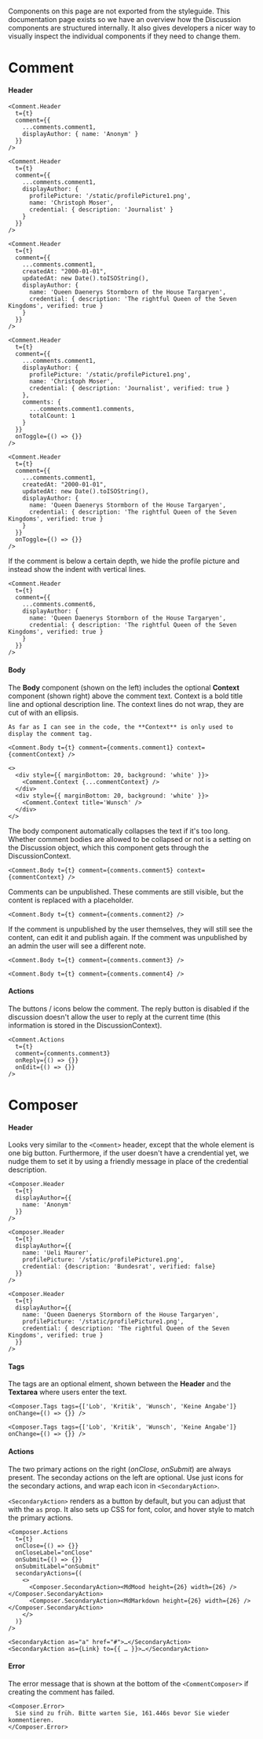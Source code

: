 ```remove-react-source

```

Components on this page are not exported from the styleguide. This documentation page exists so we have an overview how the Discussion components are structured internally. It also gives developers a nicer way to visually inspect the individual components if they need to change them.

# Comment

#### Header

```react|noSource,span-2
<Comment.Header
  t={t}
  comment={{
    ...comments.comment1,
    displayAuthor: { name: 'Anonym' }
  }}
/>
```

```react|noSource,span-2
<Comment.Header
  t={t}
  comment={{
    ...comments.comment1,
    displayAuthor: {
      profilePicture: '/static/profilePicture1.png',
      name: 'Christoph Moser',
      credential: { description: 'Journalist' }
    }
  }}
/>
```

```react|noSource,span-2
<Comment.Header
  t={t}
  comment={{
    ...comments.comment1,
    createdAt: "2000-01-01",
    updatedAt: new Date().toISOString(),
    displayAuthor: {
      name: 'Queen Daenerys Stormborn of the House Targaryen',
      credential: { description: 'The rightful Queen of the Seven Kingdoms', verified: true }
    }
  }}
/>
```

```react|noSource,span-3
<Comment.Header
  t={t}
  comment={{
    ...comments.comment1,
    displayAuthor: {
      profilePicture: '/static/profilePicture1.png',
      name: 'Christoph Moser',
      credential: { description: 'Journalist', verified: true }
    },
    comments: {
      ...comments.comment1.comments,
      totalCount: 1
    }
  }}
  onToggle={() => {}}
/>
```

```react|noSource,span-3
<Comment.Header
  t={t}
  comment={{
    ...comments.comment1,
    createdAt: "2000-01-01",
    updatedAt: new Date().toISOString(),
    displayAuthor: {
      name: 'Queen Daenerys Stormborn of the House Targaryen',
      credential: { description: 'The rightful Queen of the Seven Kingdoms', verified: true }
    }
  }}
  onToggle={() => {}}
/>
```

If the comment is below a certain depth, we hide the profile picture and instead show the indent with vertical lines.

```react|noSource,span-2
<Comment.Header
  t={t}
  comment={{
    ...comments.comment6,
    displayAuthor: {
      name: 'Queen Daenerys Stormborn of the House Targaryen',
      credential: { description: 'The rightful Queen of the Seven Kingdoms', verified: true }
    }
  }}
/>
```

#### Body

The **Body** component (shown on the left) includes the optional **Context** component (shown right) above the comment text. Context is a bold title line and optional description line. The context lines do not wrap, they are cut of with an ellipsis.

```hint
As far as I can see in the code, the **Context** is only used to display the comment tag.
```

```react|noSource,span-4
<Comment.Body t={t} comment={comments.comment1} context={commentContext} />
```

```react|noSource,span-2
<>
  <div style={{ marginBottom: 20, background: 'white' }}>
    <Comment.Context {...commentContext} />
  </div>
  <div style={{ marginBottom: 20, background: 'white' }}>
    <Comment.Context title='Wunsch' />
  </div>
</>
```

The body component automatically collapses the text if it's too long. Whether comment bodies are allowed to be collapsed or not is a setting on the Discussion object, which this component gets through the DiscussionContext.

```react|noSource
<Comment.Body t={t} comment={comments.comment5} context={commentContext} />
```

Comments can be unpublished. These comments are still visible, but the content is replaced with a placeholder.

```react|noSource
<Comment.Body t={t} comment={comments.comment2} />
```

If the comment is unpublished by the user themselves, they will still see the content, can edit it and publish again. If the comment was unpublished by an admin the user will see a different note.

```react|noSource,span-3
<Comment.Body t={t} comment={comments.comment3} />
```

```react|noSource,span-3
<Comment.Body t={t} comment={comments.comment4} />
```

#### Actions

The buttons / icons below the comment. The reply button is disabled if the discussion doesn't allow the user to reply at the current time (this information is stored in the DiscussionContext).

```react|noSource,span-2
<Comment.Actions
  t={t}
  comment={comments.comment3}
  onReply={() => {}}
  onEdit={() => {}}
/>
```

# Composer

#### Header

Looks very similar to the `<Comment>` header, except that the whole element is one big button. Furthermore, if the user doesn't have a crendential yet, we nudge them to set it by using a friendly message in place of the credential description.

```react|noSource,span-2
<Composer.Header
  t={t}
  displayAuthor={{
    name: 'Anonym'
  }}
/>
```

```react|noSource,span-2
<Composer.Header
  t={t}
  displayAuthor={{
    name: 'Ueli Maurer',
    profilePicture: '/static/profilePicture1.png',
    credential: {description: 'Bundesrat', verified: false}
  }}
/>
```

```react|noSource,span-2
<Composer.Header
  t={t}
  displayAuthor={{
    name: 'Queen Daenerys Stormborn of the House Targaryen',
    profilePicture: '/static/profilePicture1.png',
    credential: { description: 'The rightful Queen of the Seven Kingdoms', verified: true }
  }}
/>
```

#### Tags

The tags are an optional elment, shown between the **Header** and the **Textarea** where users enter the text.

```react|noSource,span-4
<Composer.Tags tags={['Lob', 'Kritik', 'Wunsch', 'Keine Angabe']} onChange={() => {}} />
```

```react|noSource,span-2
<Composer.Tags tags={['Lob', 'Kritik', 'Wunsch', 'Keine Angabe']} onChange={() => {}} />
```

#### Actions

The two primary actions on the right (_onClose_, _onSubmit_) are always present. The seconday actions on the left are optional. Use just icons for the secondary actions, and wrap each icon in `<SecondaryAction>`.

`<SecondaryAction>` renders as a button by default, but you can adjust that with the `as` prop. It also sets up CSS for font, color, and hover style to match the primary actions.

```react|noSource,span-2
<Composer.Actions
  t={t}
  onClose={() => {}}
  onCloseLabel="onClose"
  onSubmit={() => {}}
  onSubmitLabel="onSubmit"
  secondaryActions={(
    <>
      <Composer.SecondaryAction><MdMood height={26} width={26} /></Composer.SecondaryAction>
      <Composer.SecondaryAction><MdMarkdown height={26} width={26} /></Composer.SecondaryAction>
    </>
  )}
/>
```

```code|span-4
<SecondaryAction as="a" href="#">…</SecondaryAction>
<SecondaryAction as={Link} to={{ … }}>…</SecondaryAction>
```

#### Error

The error message that is shown at the bottom of the `<CommentComposer>` if creating the comment has failed.

```react|noSource
<Composer.Error>
  Sie sind zu früh. Bitte warten Sie, 161.446s bevor Sie wieder kommentieren.
</Composer.Error>
```
